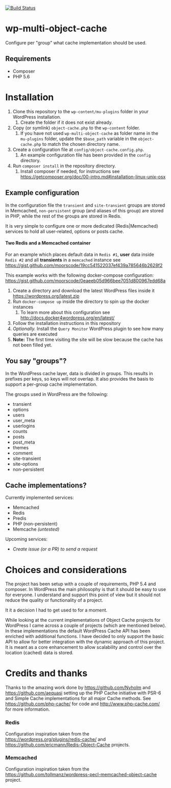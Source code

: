 [![Build Status](https://travis-ci.org/moorscode/wp-multi-object-cache.svg?branch=master)](https://travis-ci.org/moorscode/wp-multi-object-cache)

# wp-multi-object-cache
Configure per "group" what cache implementation should be used.

## Requirements
- Composer
- PHP 5.6

# Installation

1. Clone this repository to the `wp-content/mu-plugins` folder in your WordPress installation.
    1. Create the folder if it does not exist already.
1. Copy (or symlink) `object-cache.php` to the `wp-content` folder.
    1. If you have not used `wp-multi-object-cache` as folder name in the `mu-plugins` folder, update the `$base_path` variable in the `object-cache.php` to match the chosen directory name.
1. Create a configuration file at `config/object-cache.config.php`.
    1. An example configuration file has been provided in the `config` directory.
1. Run `composer install` in the repository directory.
    1. Install composer if needed, for instructions see https://getcomposer.org/doc/00-intro.md#installation-linux-unix-osx

## Example configuration
In the configuration file the `transient` and `site-transient` groups are stored in Memcached, `non-persistent` group (and aliases of this group) are stored in PHP, while the rest of the groups are stored in Redis.

It is very simple to configure one or more dedicated (Redis|Memcached) services to hold all user-related, options or posts cache.

#### Two Redis and a Memcached container
For an example which places default data in `Redis #1`, **user** data inside `Redis #2` and all **transients** in a `memcached` instance see https://gist.github.com/moorscode/19cc541522037ef439a785646b2628f2

This example works with the following docker-compose configuration: https://gist.github.com/moorscode/0eaeeb05d966bee7051d800967edd68a

1. Create a directory and download the latest WordPress files inside it https://wordpress.org/latest.zip
1. Run `docker-compose up` inside the directory to spin up the docker instances
    1. To learn more about this configuration see http://docs.docker4wordpress.org/en/latest/
1. Follow the installation instructions in this repository
1. _Optionally._ Install the `Query Monitor` WordPress plugin to see how many queries are executed
1. **Note:** The first time visiting the site will be slow because the cache has not been filled yet.


## You say "groups"?

In the WordPress cache layer, data is divided in groups.
This results in prefixes per keys, so keys will not overlap. It also provides the basis to support a per-group cache implementation.
 
The groups used in WordPress are the following:
- transient
- options
- users
- user_meta
- userlogins
- counts
- posts
- post_meta
- themes
- comment
- site-transient
- site-options
- non-persistent

## Cache implementations?
Currently implemented services:
- Memcached
- Redis
- Predis
- PHP (non-persistent)
- Memcache _(untested)_

Upcoming services:
- _Create issue (or a PR) to send a request_


# Choices and considerations
The project has been setup with a couple of requirements, PHP 5.4 and composer. In WordPress the main philosophy is that it should be easy to use for everyone.
I understand and support this point of view but it should not reduce the quality or functionality of a project.

It it a decision I had to get used to for a moment.

While looking at the current implementations of Object Cache projects for WordPress I came across a couple of projects (which are mentioned below).
In these implementations the default WordPress Cache API has been enriched with additional functions.
I have decided to only support the basic API to allow for better integration with the dynamic approach of this project.
It is meant as a core enhancement to allow scalability and control over the location (cached) data is stored. 

# Credits and thanks

Thanks to the amazing work done by https://github.com/Nyholm and https://github.com/aequasi setting up the PHP Cache initiative with PSR-6 and Simple Cache implementations for all major Cache methods.
 See https://github.com/php-cache/ for code and http://www.php-cache.com/ for more information.
 
### Redis
Configuration inspiration taken from the https://wordpress.org/plugins/redis-cache/ and https://github.com/ericmann/Redis-Object-Cache projects.
 
### Memcached
Configuration inspiration taken from the https://github.com/tollmanz/wordpress-pecl-memcached-object-cache project.
